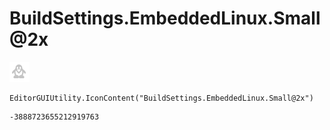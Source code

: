 # BuildSettings.EmbeddedLinux.Small@2x
![](/img/BuildSettings.EmbeddedLinux.Small@2x.png)

``` CSharp
EditorGUIUtility.IconContent("BuildSettings.EmbeddedLinux.Small@2x")
```
```
-3888723655212919763
```
